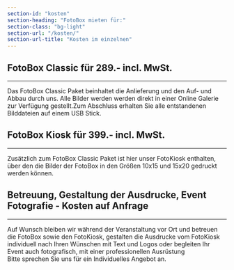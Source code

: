 ```yaml
---
section-id: "kosten"
section-heading: "FotoBox mieten für:"
section-class: "bg-light"
section-url: "/kosten/"
section-url-title: "Kosten im einzelnen"
---
```

<div class="row">
  <div class="col-lg-12 text-center">
  <i class="fa fa-4x fa fa-eur wow bounceIn text-primary"></i>
  <h2 class="section-heading">FotoBox Classic für 289.- incl. MwSt.</h2>
  <hr class="primary">
  <p class="text-muted">Das FotoBox Classic Paket beinhaltet die Anlieferung und den Auf- und Abbau durch uns. Alle Bilder werden werden direkt in einer Online Galerie zur Verfügung gestellt.Zum Abschluss erhalten Sie alle entstandenen Bilddateien auf einem USB Stick.</p>
</div>
</div>
<div class="row">
  <div class="col-lg-12 text-center">
  <i class="fa fa-4x fa fa-eur wow bounceIn text-primary"></i>
  <h2 class="section-heading">FotoBox Kiosk für 399.- incl. MwSt.</h2>
  <hr class="primary">
  <p class="text-muted">Zusätzlich zum FotoBox Classic Paket ist hier unser FotoKiosk enthalten, über den die Bilder der FotoBox in den Größen 10x15 und 15x20 gedruckt werden können.</p>
</div>
</div>
<div class="row">
<div class="col-lg-12 text-center">
<i class="fa fa-4x fa fa-eur wow bounceIn text-primary"></i>
<h2 class="section-heading">Betreuung, Gestaltung der Ausdrucke, Event Fotografie - Kosten auf Anfrage</h2>
<hr class="primary">
<p class="text-muted">Auf Wunsch bleiben wir während der Veranstaltung vor Ort und betreuen die FotoBox sowie den FotoKiosk, gestalten die Ausdrucke vom FotoKiosk individuell nach Ihren Wünschen mit Text und Logos oder begleiten Ihr Event auch fotografisch, mit einer professionellen Ausrüstung<br/>Bitte sprechen Sie uns für ein Individuelles Angebot an.</p>
</div>
</div>
